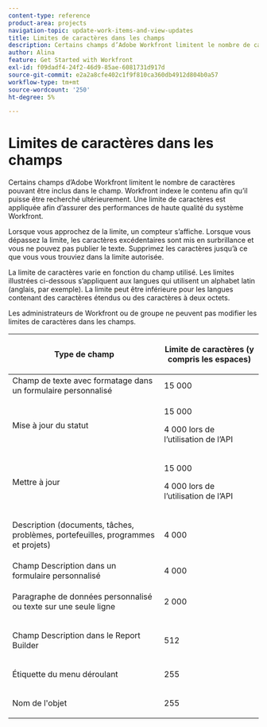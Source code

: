 ```yaml
---
content-type: reference
product-area: projects
navigation-topic: update-work-items-and-view-updates
title: Limites de caractères dans les champs
description: Certains champs d’Adobe Workfront limitent le nombre de caractères pouvant être inclus dans le champ. Workfront indexe le contenu afin qu’il puisse être recherché ultérieurement. Une limite de caractères est appliquée afin d’assurer des performances de haute qualité du système Workfront.
author: Alina
feature: Get Started with Workfront
exl-id: f09dadf4-24f2-46d9-85ae-6081731d917d
source-git-commit: e2a2a8cfe402c1f9f810ca360db4912d804b0a57
workflow-type: tm+mt
source-wordcount: '250'
ht-degree: 5%

---
```


# Limites de caractères dans les champs

Certains champs d’Adobe Workfront limitent le nombre de caractères pouvant être inclus dans le champ. Workfront indexe le contenu afin qu’il puisse être recherché ultérieurement. Une limite de caractères est appliquée afin d’assurer des performances de haute qualité du système Workfront.

Lorsque vous approchez de la limite, un compteur s’affiche. Lorsque vous dépassez la limite, les caractères excédentaires sont mis en surbrillance et vous ne pouvez pas publier le texte. Supprimez les caractères jusqu’à ce que vous vous trouviez dans la limite autorisée.

La limite de caractères varie en fonction du champ utilisé. Les limites illustrées ci-dessous s’appliquent aux langues qui utilisent un alphabet latin (anglais, par exemple). La limite peut être inférieure pour les langues contenant des caractères étendus ou des caractères à deux octets.

Les administrateurs de Workfront ou de groupe ne peuvent pas modifier les limites de caractères dans les champs.

<table style="table-layout:auto"> 
 <col> 
 <col> 
 <thead> 
  <tr> 
   <th> <p><strong>Type de champ</strong> </p> </th> 
   <th> <p><strong>Limite de caractères (</strong><strong>y compris les espaces)</strong> </p> </th> 
  </tr> 
 </thead> 
 <tbody> 
  <tr> 
   <td>Champ de texte avec formatage dans un formulaire personnalisé</td> 
   <td>15 000</td> 
  </tr> 
  <tr> 
   <td> <p>Mise à jour du statut</p> </td> 
   <td> <p>15 000</p>
   <p> 4 000 lors de l’utilisation de l’API</p> </td> 
  </tr> 
  <tr> 
   <td> <p>Mettre à jour</p> </td> 
   <td> <p>15 000</p> 
   <p> 4 000 lors de l’utilisation de l’API</p></td> 
  </tr> 
  <tr> 
   <td> <p>Description (documents, tâches, problèmes, portefeuilles, programmes et projets)</p> </td> 
   <td> <p>4 000</p> </td> 
  </tr> 
  <tr> 
   <td>Champ Description dans un formulaire personnalisé</td> 
   <td>4 000</td> 
  </tr> 
  <tr> 
   <td> <p>Paragraphe de données personnalisé ou texte sur une seule ligne </p> </td> 
   <td> <p>2 000</p> </td> 
  </tr> 
  <tr> 
   <td> <p>Champ Description dans le Report Builder</p> </td> 
   <td> <p>512</p> </td> 
  </tr> 
  <tr> 
   <td> <p>Étiquette du menu déroulant</p> </td> 
   <td> <p>255</p> </td> 
  </tr> 
  <tr> 
   <td> <p>Nom de l'objet</p> </td> 
   <td> <p>255</p> </td> 
  </tr> 
 </tbody> 
</table>
